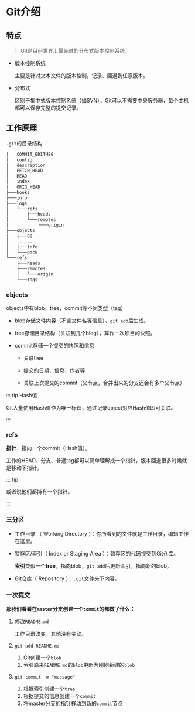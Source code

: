 # Git介绍

## 特点

> Git是目前世界上最先进的分布式版本控制系统。

- 版本控制系统

  主要是针对文本文件的版本控制，记录、回退到任意版本。

- 分布式

  区别于集中式版本控制系统（如SVN），Git可以不需要中央服务器，每个主机都可以保存完整的提交记录。

## 工作原理

`.git`的目录结构：

```sh
│   COMMIT_EDITMSG
│   config
│   description
│   FETCH_HEAD
│   HEAD
│   index
│   ORIG_HEAD
├───hooks
├───info
├───logs
│   └───refs
│       ├───heads
│       └───remotes
│           └───origin
├───objects
│   ├───02
│   ...... 
│   ├───info
│   └───pack
└───refs
    ├───heads
    ├───remotes
    │   └───origin
    └───tags
```

### objects

objects中有blob，tree，commit等不同类型（tag）

- blob存储文件内容（不含文件名等信息），`git add`后生成。

- tree存储目录结构（关联到几个blog），算作一次项目的快照。

- commit存储一个提交的快照和信息

  - 关联tree
  - 提交的日期、信息、作者等

  - 关联上次提交的commit（父节点，合并出来的分支还会有多个父节点）

::: tip Hash值

Git大量使用Hash值作为唯一标识，通过记录object对应Hash值即可关联。

:::

### refs

**指针**：指向一个commit（Hash值）。

工作的HEAD、分支、普通tag都可以简单理解成一个指针，版本回退很多时候就是移动下指针。

::: tip

或者说他们都持有一个指针。

:::

### 三分区

- 工作目录 （ Working Directory ）：你所看到的文件就是工作目录，编辑工作在这里。

- 暂存区/索引（ Index or Staging Area ）：暂存区的代码提交到Git仓库。

  **索引**类似一个**tree**，指向blob，`git add`后更新索引，指向新的blob。

- Git仓库（ Repository ）：`.git`文件夹下内容。

### 一次提交
**那我们看看在`master`分支创建一个`commit`的都做了什么：**

1. 修改`README.md`

   工作目录改变，其他没有变动。

2. `git add README.md`

   1. Git创建一个`blob`
   2. 索引原来`README.md`的`blob`更新为刚刚新建的`blob`

3. `git commit -m "message"`

   1. 根据索引创建一个`tree`
   2. 根据提交的信息创建一个`commit`
   3. 将master分支的指针移动到新的`commit`节点